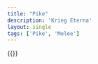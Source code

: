 ```yaml
---
title: "Pike"
description: 'Krieg Eterna'
layout: single
tags: ['Pike', 'Melee']
---
```

{{<card-detail-page title="Landsknecht" artwork="Landsknecht by Marie Muller (1879)" />}}